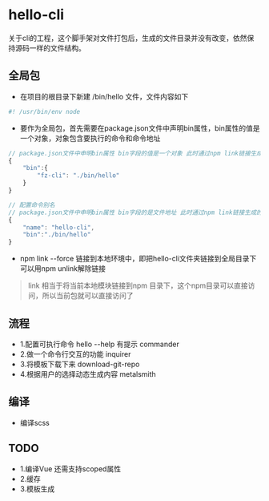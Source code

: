 # hello-cli
关于cli的工程，这个脚手架对文件打包后，生成的文件目录并没有改变，依然保持源码一样的文件结构。
## 全局包
- 在项目的根目录下新建 /bin/hello 文件，文件内容如下
```js
#! /usr/bin/env node
```
- 要作为全局包，首先需要在package.json文件中声明bin属性，bin属性的值是一个对象，对象包含要执行的命令和命令地址
```js
// package.json文件中申明bin属性 bin字段的值是一个对象 此时通过npm link链接生成的命令是`fz-cli`
{
    "bin":{
        "fz-cli": "./bin/hello"
    }
}
```
```js
// 配置命令别名
// package.json文件中申明bin属性 bin字段的是文件地址 此时通过npm link链接生成的命令是name字段的值，即命令是`hello-cli`
{
    "name": "hello-cli",
    "bin":"./bin/hello"
}
```
- npm link --force 链接到本地环境中，即把hello-cli文件夹链接到全局目录下 可以用npm unlink解除链接

> link 相当于将当前本地模块链接到npm 目录下，这个npm目录可以直接访问，所以当前包就可以直接访问了

## 流程
- 1.配置可执行命令 hello --help 有提示 commander
- 2.做一个命令行交互的功能 inquirer
- 3.将模板下载下来 download-git-repo
- 4.根据用户的选择动态生成内容 metalsmith

## 编译
- 编译scss
## TODO
- 1.编译Vue 还需支持scoped属性
- 2.缓存
- 3.模板生成